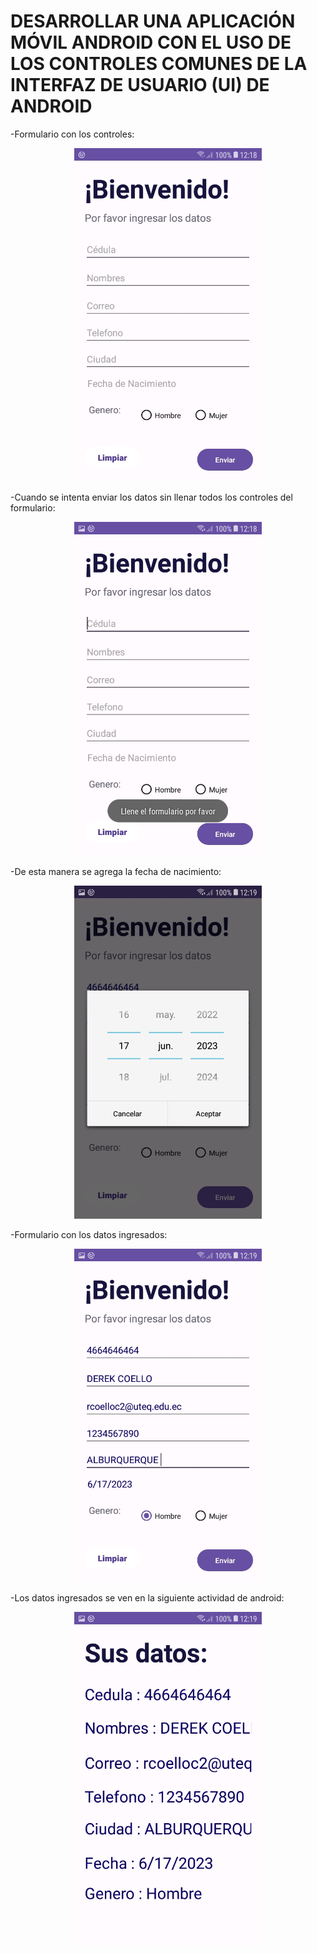 # DESARROLLAR UNA APLICACIÓN MÓVIL ANDROID CON EL USO DE LOS CONTROLES COMUNES DE LA INTERFAZ DE USUARIO (UI) DE ANDROID
-Formulario con los controles:
<p align="center">
<img  src="ImagenesEjecucion/1426a792-e08f-4a56-a930-738c7dcb44fb.jpg" width="300px" />
</p>

-Cuando se intenta enviar los datos sin llenar todos los controles del formulario:
<p align="center">
<img  src="ImagenesEjecucion/1776326c-edd3-49c9-8e0a-f3a1d85e8577.jpg" width="300px" />
</p>

-De esta manera se agrega la fecha de nacimiento:
<p align="center">
<img  src="ImagenesEjecucion/dbf025a2-ca96-4ecb-b559-d13a2732e44b.jpg" width="300px" />
</p>


-Formulario con los datos ingresados:
<p align="center">
<img  src="ImagenesEjecucion/43b64fed-7b51-48cd-a622-20a06500cff2.jpg" width="300px" />
</p>

-Los datos ingresados se ven en la siguiente actividad de android:
<p align="center">
<img  src="ImagenesEjecucion/656afe81-3809-4043-b23d-58644acc02a8.jpg" width="300px" />
</p>

